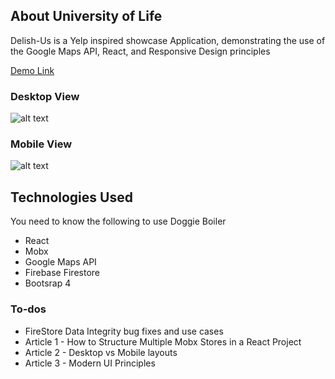  
 

 
## About University of Life

Delish-Us is a Yelp inspired showcase Application, demonstrating the use of the Google Maps API, React, and Responsive Design principles

[Demo Link](https://react-fire-9a99e.firebaseapp.com/dashboard) 

### Desktop View
![alt text](https://firebasestorage.googleapis.com/v0/b/react-fire-9a99e.appspot.com/o/desk.JPG?alt=media&token=07d6812e-2fa3-4137-ac1a-80b121595cce)

### Mobile View
![alt text](https://firebasestorage.googleapis.com/v0/b/react-fire-9a99e.appspot.com/o/mobile.JPG?alt=media&token=bf77819b-bace-4693-801b-ca713cf98ac6)
 
## Technologies Used
You need to know the following to use Doggie Boiler
- React
- Mobx
- Google Maps API
- Firebase Firestore
- Bootsrap 4

### To-dos

- FireStore Data Integrity bug fixes and use cases
- Article 1 - How to Structure Multiple Mobx Stores in a React Project
- Article 2 - Desktop vs Mobile layouts 
- Article 3 - Modern UI Principles 


